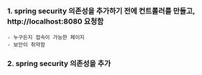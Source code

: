 ### 1. spring security 의존성을 추가하기 전에 컨트롤러를 만들고, http://localhost:8080 요청함
    - 누구든지 접속이 가능한 페이지
    - 보안이 취약함

### 2. spring security 의존성을 추가